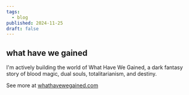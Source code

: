```yaml
---
tags:
  - blog
published: 2024-11-25
draft: false
---
```


## what have we gained

I'm actively building the world of What Have We Gained, a dark fantasy story of blood magic, dual souls, totalitarianism, and destiny. 

See more at [whathavewegained.com](http://whathavewegained.com)
